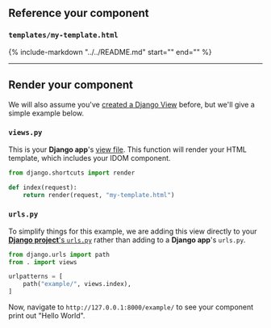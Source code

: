 ## Reference your component

### `templates/my-template.html`

{%
   include-markdown "../../README.md"
   start="<!--html-example-start-->"
   end="<!--html-example-end-->"
%}

---

## Render your component

We will also assume you've [created a Django View](https://docs.djangoproject.com/en/dev/intro/tutorial01/#write-your-first-view) before, but we'll give a simple example below.

### `views.py`

This is your **Django app**'s [view file](https://docs.djangoproject.com/en/dev/intro/tutorial01/#write-your-first-view). This function will render your HTML template, which includes your IDOM component.

```python
from django.shortcuts import render

def index(request):
    return render(request, "my-template.html")
```

### `urls.py`

To simplify things for this example, we are adding this view directly to your [**Django project**'s `urls.py`](https://docs.djangoproject.com/en/dev/intro/tutorial01/#write-your-first-view) rather than adding to a **Django app**'s `urls.py`.

```python
from django.urls import path
from . import views

urlpatterns = [
    path("example/", views.index),
]
```

Now, navigate to `http://127.0.0.1:8000/example/` to see your component print out "Hello World".
